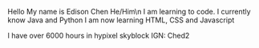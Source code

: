 Hello
My name is Edison Chen He/Him\n
I am learning to code. I currently know Java and Python
I am now learning HTML, CSS and Javascript

I have over 6000 hours in hypixel skyblock IGN: Ched2

<!--
**Ched3/Ched3** is a ✨ _special_ ✨ repository because its `README.md` (this file) appears on your GitHub profile.

Here are some ideas to get you started:

- 🔭 I’m currently working on ...
- 🌱 I’m currently learning ...
- 👯 I’m looking to collaborate on ...
- 🤔 I’m looking for help with ...
- 💬 Ask me about ...
- 📫 How to reach me: ...
- 😄 Pronouns: ...
- ⚡ Fun fact: ...
-->
